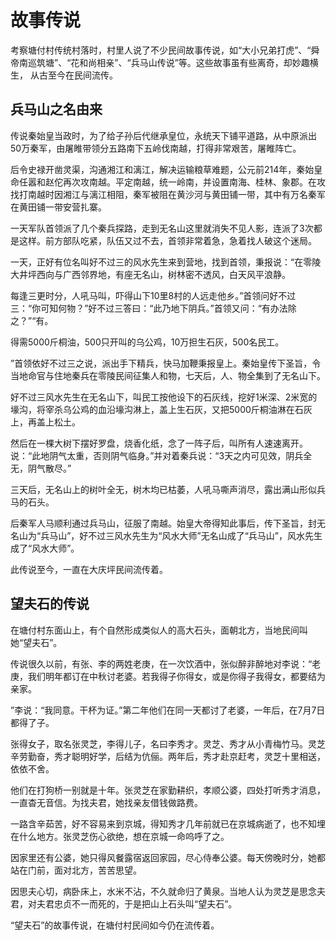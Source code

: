 # 故事传说
考察塘付村传统村落时，村里人说了不少民间故事传说，如“大小兄弟打虎”、“舜帝南巡筑塘”、“花和尚相亲”、“兵马山传说”等。这些故事虽有些离奇，却妙趣横生， 从古至今在民间流传。

## 兵马山之名由来

传说秦始皇当政时，为了给子孙后代继承皇位，永统天下铺平道路，从中原派出50万秦军，由屠睢带领分五路南下五岭伐南越，打得非常艰苦，屠睢阵亡。

后令史禄开凿灵渠，沟通湘江和漓江，解决运输粮草难题，公元前214年，秦始皇命任嚣和赵佗再次攻南越。平定南越，统一岭南，并设置南海、桂林、象郡。在攻找打南越时因湘江与漓江相阻，秦军被阻在黄沙河与黄田铺一带，其中有万名秦军在黄田铺一带安营扎寨。

一天军队首领派了几个秦兵探路，走到无名山这里就消失不见人影，连派了3次都是这样。前方部队吃紧，队伍又过不去，首领非常着急，急着找人破这个迷局。

一天，正好有位名叫好不过三的风水先生来到营地，找到首领，秉报说：“在零陵大井坪西向与广西邻界地，有座无名山，树林密不透风，白天风平浪静。

每逢三更时分，人吼马叫，吓得山下10里8村的人远走他乡。”首领问好不过三：“你可知何物？”好不过三答曰：“此乃地下阴兵。”首领又问：“有办法除之？”“有。

得需5000斤桐油，500只开叫的乌公鸡，10万担生石灰，500名民工。

”首领依好不过三之说，派出手下精兵，快马加鞭秉报皇上。秦始皇传下圣旨，令当地命官与住地秦兵在零陵民间征集人和物，七天后，人、物全集到了无名山下。

好不过三风水先生在无名山下，叫民工按他设下的石灰线，挖好1米深、2米宽的壕沟，将宰杀乌公鸡的血沿壕沟淋上，盖上生石灰，又把5000斤桐油淋在石灰上，再盖上松土。

然后在一棵大树下摆好罗盘，烧香化纸，念了一阵子后，叫所有人速速离开。说：“此地阴气太重，否则阴气临身。”并对着秦兵说：“3天之内可见效，阴兵全无，阴气散尽。”

三天后，无名山上的树叶全无，树木均已枯萎，人吼马嘶声消尽，露出满山形似兵马的石头。

后秦军人马顺利通过兵马山，征服了南越。始皇大帝得知此事后，传下圣旨，封无名山为“兵马山”，好不过三风水先生为“风水大师”无名山成了“兵马山”，风水先生成了“风水大师”。

此传说至今，一直在大庆坪民间流传着。

## 望夫石的传说

在塘付村东面山上，有个自然形成类似人的高大石头，面朝北方，当地民间叫她“望夫石”。

传说很久以前，有张、李的两姓老庚，在一次饮酒中，张似醉非醉地对李说：“老庚，我们明年都订在中秋讨老婆。若我得子你得女，或是你得子我得女，都要结为亲家。

”李说：“我同意。干杯为证。”第二年他们在同一天都讨了老婆，一年后，在7月7日都得了子。

张得女子，取名张灵芝，李得儿子，名曰李秀才。灵芝、秀才从小青梅竹马。灵芝辛劳勤奋，秀才聪明好学，后结为伉俪。两年后，秀才赴京赶考，灵芝十里相送，依依不舍。

他们在打狗桥一别就是十年。张灵芝在家勤耕织，孝顺公婆，四处打听秀才消息，一直杳无音信。为找夫君，她找亲友借钱做路费。

一路含辛茹苦，好不容易来到京城，得知秀才几年前就已在京城病逝了，也不知埋在什么地方。张灵芝伤心欲绝，想在京城一命呜呼了之。

因家里还有公婆，她只得风餐露宿返回家园，尽心侍奉公婆。每天傍晚时分，她都站在门前，面对北方，苦苦思望。

因思夫心切，病卧床上，水米不沾，不久就命归了黄泉。当地人认为灵芝是思念夫君，对夫君忠贞不一而死的，于是把山上石头叫“望夫石”。

“望夫石”的故事传说，在塘付村民间如今仍在流传着。